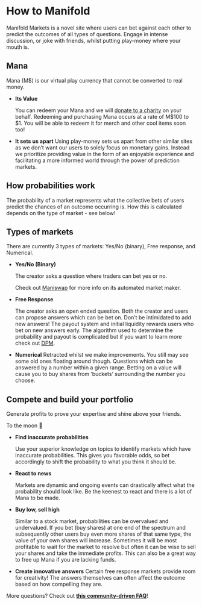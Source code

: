 # How to Manifold

Manifold Markets is a novel site where users can bet against each other to predict the outcomes of all types of questions. Engage in intense discussion, or joke with friends, whilst putting play-money where your mouth is.

## Mana

Mana (M$) is our virtual play currency that cannot be converted to real money.

- **Its Value**

  You can redeem your Mana and we will [donate to a charity](http://manifold.markets/charity) on your behalf. Redeeming and purchasing Mana occurs at a rate of M$100 to $1. You will be able to redeem it for merch and other cool items soon too!

- **It sets us apart**
  Using play-money sets us apart from other similar sites as we don’t want our users to solely focus on monetary gains. Instead we prioritize providing value in the form of an enjoyable experience and facilitating a more informed world through the power of prediction markets.

## How probabilities work

The probability of a market represents what the collective bets of users predict the chances of an outcome occurring is. How this is calculated depends on the type of market - see below!

## Types of markets

There are currently 3 types of markets: Yes/No (binary), Free response, and Numerical.

- **Yes/No (Binary)**

  The creator asks a question where traders can bet yes or no.

  Check out [Maniswap](https://www.notion.so/Maniswap-ce406e1e897d417cbd491071ea8a0c39) for more info on its automated market maker.

- **Free Response**

  The creator asks an open ended question. Both the creator and users can propose answers which can be bet on. Don’t be intimidated to add new answers! The payout system and initial liquidity rewards users who bet on new answers early. The algorithm used to determine the probability and payout is complicated but if you want to learn more check out [DPM](https://www.notion.so/DPM-b9b48a09ea1f45b88d991231171730c5).

- **Numerical**
  Retracted whilst we make improvements. You still may see some old ones floating around though. Questions which can be answered by a number within a given range. Betting on a value will cause you to buy shares from ‘buckets’ surrounding the number you choose.

## Compete and build your portfolio

Generate profits to prove your expertise and shine above your friends.

To the moon 🚀

- **Find inaccurate probabilities**

  Use your superior knowledge on topics to identify markets which have inaccurate probabilities. This gives you favorable odds, so bet accordingly to shift the probability to what you think it should be.

- **React to news**

  Markets are dynamic and ongoing events can drastically affect what the probability should look like. Be the keenest to react and there is a lot of Mana to be made.

- **Buy low, sell high**

  Similar to a stock market, probabilities can be overvalued and undervalued. If you bet (buy shares) at one end of the spectrum and subsequently other users buy even more shares of that same type, the value of your own shares will increase. Sometimes it will be most profitable to wait for the market to resolve but often it can be wise to sell your shares and take the immediate profits. This can also be a great way to free up Mana if you are lacking funds.

- **Create innovative answers**
  Certain free response markets provide room for creativity! The answers themselves can often affect the outcome based on how compelling they are.

More questions? Check out **[this community-driven FAQ](https://outsidetheasylum.blog/manifold-markets-faq/)**!
